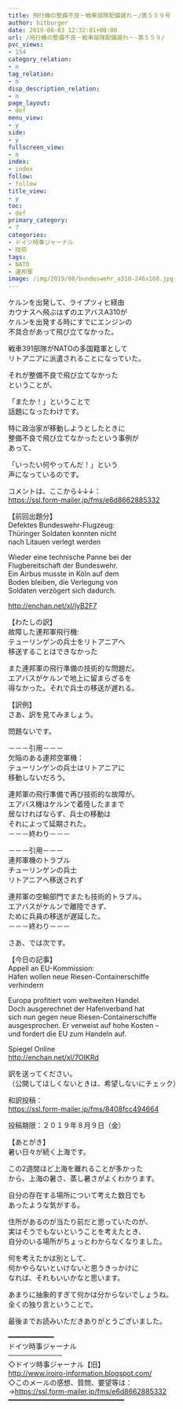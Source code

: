 ```yaml
---
title: 飛行機の整備不良－戦車部隊配備遅れ－/第５５９号
author: bitburger
date: 2019-08-03 12:32:01+00:00
url: /飛行機の整備不良－戦車部隊配備遅れ－-第５５９/
pvc_views:
- 154
category_relation:
- n
tag_relation:
- n
disp_description_relation:
- n
page_layout:
- def
menu_view:
- y
side:
- y
fullscreen_view:
- n
index:
- index
follow:
- follow
title_view:
- y
toc:
- def
primary_category:
- 7
categories:
- ドイツ時事ジャーナル
- 技術
tags:
- NATO
- 連邦軍
image: /img/2019/08/bundeswehr_a310-246x168.jpg
---
```

ケルンを出発して、ライプツィヒ経由  
カウナスへ飛ぶはずのエアバスA310が  
ケルンを出発する時にすでにエンジンの  
不具合があって飛び立てなかった。

戦車391部隊がNATOの多国籍軍として  
リトアニアに派遣されることになっていた。

それが整備不良で飛び立てなかった  
ということが、

「またか！」ということで  
話題になったわけです。

特に政治家が移動しようとしたときに  
整備不良で飛び立てなかったという事例が  
あって、

「いったい何やってんだ！」という  
声になっているのです。

  
コメントは、ここから↓↓↓：  
<https://ssl.form-mailer.jp/fms/e6d8662885332>

【前回出題分】  
Defektes Bundeswehr-Flugzeug:  
Thüringer Soldaten konnten nicht  
nach Litauen verlegt werden

Wieder eine technische Panne bei der  
Flugbereitschaft der Bundeswehr.  
Ein Airbus musste in Köln auf dem  
Boden bleiben, die Verlegung von  
Soldaten verzögert sich dadurch.

<http://enchan.net/xl/lyB2F7>

【わたしの訳】  
故障した連邦軍飛行機:  
テューリンゲンの兵士をリトアニアへ  
移送することはできなかった

また連邦軍の飛行準備の技術的な問題だ。  
エアバスがケルンで地上に留まらざるを  
得なかった。それで兵士の移送が遅れる。

  
【訳例】  
さあ、訳を見てみましょう。

問題ないです。

－－－引用－－－  
欠陥のある連邦空軍機：  
テューリンゲンの兵士はリトアニアに  
移動しないだろう。

連邦軍の飛行準備で再び技術的な故障が。  
エアバス機はケルンで着陸したままで  
居なければならず、兵士の移動は  
それによって延期された。  
－－－終わり－－－

－－－引用－－－  
連邦軍機のトラブル  
チューリンゲンの兵士  
リトアニアへ移送されず

連邦軍の空輸部門でまたも技術的トラブル。  
エアバスがケルンで離陸できず、  
ために兵員の移送が遅延した。  
－－－終わり－－－

  
さあ、では次です。

【今日の記事】  
Appell an EU-Kommission:  
Häfen wollen neue Riesen-Containerschiffe  
verhindern

Europa profitiert vom weltweiten Handel.  
Doch ausgerechnet der Hafenverband hat  
sich nun gegen neue Riesen-Containerschiffe  
ausgesprochen. Er verweist auf hohe Kosten &#8211;  
und fordert die EU zum Handeln auf.

Spiegel Online  
<http://enchan.net/xl/7OIKRd>

訳を送ってください。  
（公開してほしくないときは、希望しないにチェック）

和訳投稿：  
 <https://ssl.form-mailer.jp/fms/8408fcc494664>

投稿期限：２０１９年８月９日（金）

【あとがき】  
暑い日々が続く上海です。

この2週間ほど上海を離れることが多かった  
から、上海の暑さ、蒸し暑さがよくわかります。

自分の存在する場所について考えた数日でも  
あったような気がする。

住所があるのが当たり前だと思っていたのが、  
実はそうでもないということを考えたとき、  
自分のいる場所がちょっとわからなくなりました。

何を考えたかは別として、  
何かやらないといけないと思うきっかけに  
なれば、それもいいかなと思います。

あまりに抽象的すぎて何かは分からないでしょうね。  
全くの独り言ということで。

  
最後までお読みいただきありがとうございました。

━━━━━━━━━━━  
ドイツ時事ジャーナル  
───────────  
◇ドイツ時事ジャーナル【旧】  
<http://www.iroiro-information.blogspot.com/>  
◇このメールの感想、質問、要望等は：  
-><https://ssl.form-mailer.jp/fms/e6d8662885332>  
━━━━━━━━━━━━━━━━━━━━━━━━━━━━